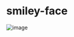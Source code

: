 ﻿# smiley-face

![image](https://github.com/user-attachments/assets/1b33ac0d-cd68-4cde-84fb-46802239e9b3)
